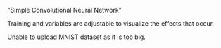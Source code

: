 "Simple Convolutional Neural Network" 

Training and variables are adjustable to visualize the effects that occur.


Unable to upload MNIST dataset as it is too big. 
